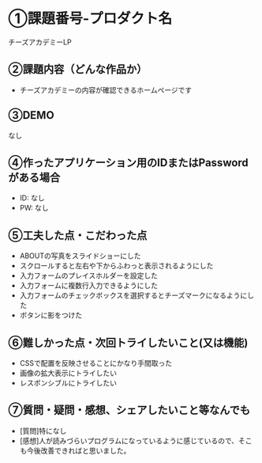 # ①課題番号-プロダクト名

チーズアカデミーLP

## ②課題内容（どんな作品か）

- チーズアカデミーの内容が確認できるホームページです

## ③DEMO

なし

## ④作ったアプリケーション用のIDまたはPasswordがある場合

- ID: なし
- PW: なし

## ⑤工夫した点・こだわった点

- ABOUTの写真をスライドショーにした
- スクロールすると左右や下からふわっと表示されるようにした
- 入力フォームのプレイスホルダーを設定した
- 入力フォームに複数行入力できるようにした
- 入力フォームのチェックボックスを選択するとチーズマークになるようにした
- ボタンに影をつけた

## ⑥難しかった点・次回トライしたいこと(又は機能)

- CSSで配置を反映させることにかなり手間取った
- 画像の拡大表示にトライしたい
- レスポンシブルにトライしたい

## ⑦質問・疑問・感想、シェアしたいこと等なんでも

- [質問]特になし
- [感想]人が読みづらいプログラムになっているように感じているので、そこも今後改善できればと思いました。
